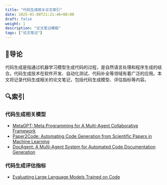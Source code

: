 ```yaml
---
title: "代码生成相关论文索引"
date: 2025-01-08T21:21:46+08:00
draft: false
weight: 1
description: "论文笔记模板"
tags: ["论文笔记"]
---
```


## 🚏导论

代码生成是指通过机器学习模型生成代码的过程，是自然语言处理和程序生成的结合。代码生成技术在软件开发、自动化测试、代码补全等领域有着广泛的应用。本文将记录代码生成相关的论文笔记，包括代码生成模型、评估指标等内容。

## 🔍索引

### 代码生成相关模型

- [MetaGPT: Meta Programming for A Multi-Agent Collaborative Framework](../metagpt/)
- [Paper2Code: Automating Code Generation from Scientific Papers in Machine Learning](../paper2code/)
- [DocAgent: A Multi-Agent System for Automated Code Documentation Generation](../doc_agent/)

### 代码生成评估指标
  
- [Evaluating Large Language Models Trained on Code](../human_eval)
